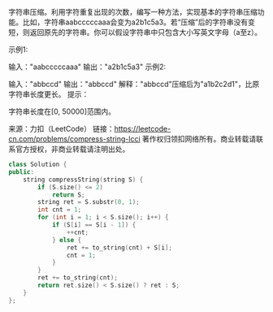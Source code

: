 字符串压缩。利用字符重复出现的次数，编写一种方法，实现基本的字符串压缩功能。比如，字符串aabcccccaaa会变为a2b1c5a3。若“压缩”后的字符串没有变短，则返回原先的字符串。你可以假设字符串中只包含大小写英文字母（a至z）。

示例1:

 输入："aabcccccaaa"
 输出："a2b1c5a3"
示例2:

 输入："abbccd"
 输出："abbccd"
 解释："abbccd"压缩后为"a1b2c2d1"，比原字符串长度更长。
提示：

字符串长度在[0, 50000]范围内。

来源：力扣（LeetCode）
链接：https://leetcode-cn.com/problems/compress-string-lcci
著作权归领扣网络所有。商业转载请联系官方授权，非商业转载请注明出处。

```cpp
class Solution {
public:
    string compressString(string S) {
        if (S.size() <= 2)
            return S;
        string ret = S.substr(0, 1);
        int cnt = 1;
        for (int i = 1; i < S.size(); i++) {
            if (S[i] == S[i - 1]) {
                ++cnt;
            } else {
                ret += to_string(cnt) + S[i];
                cnt = 1;
            }
        }
        ret += to_string(cnt);
        return ret.size() < S.size() ? ret : S;
    }
};
```